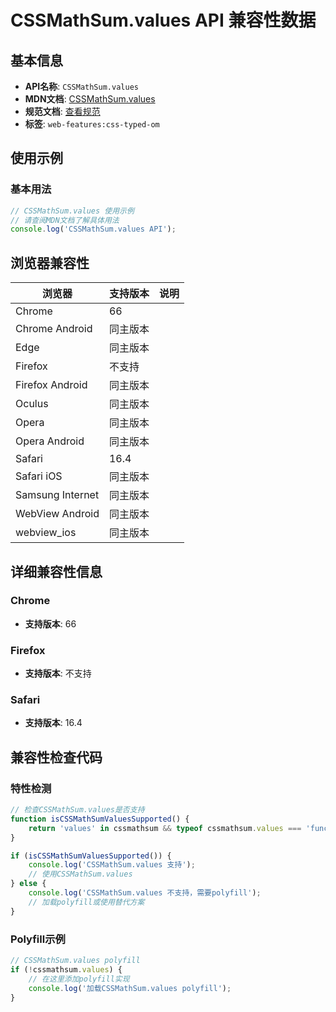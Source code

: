 # CSSMathSum.values API 兼容性数据

## 基本信息

- **API名称**: `CSSMathSum.values`
- **MDN文档**: [CSSMathSum.values](https://developer.mozilla.org/docs/Web/API/CSSMathSum/values)
- **规范文档**: [查看规范](https://drafts.css-houdini.org/css-typed-om/#dom-cssmathsum-values)
- **标签**: `web-features:css-typed-om`

## 使用示例

### 基本用法

```javascript
// CSSMathSum.values 使用示例
// 请查阅MDN文档了解具体用法
console.log('CSSMathSum.values API');
```

## 浏览器兼容性

| 浏览器 | 支持版本 | 说明 |
|--------|----------|------|
| Chrome | 66 |  |
| Chrome Android | 同主版本 |  |
| Edge | 同主版本 |  |
| Firefox | 不支持 |  |
| Firefox Android | 同主版本 |  |
| Oculus | 同主版本 |  |
| Opera | 同主版本 |  |
| Opera Android | 同主版本 |  |
| Safari | 16.4 |  |
| Safari iOS | 同主版本 |  |
| Samsung Internet | 同主版本 |  |
| WebView Android | 同主版本 |  |
| webview_ios | 同主版本 |  |

## 详细兼容性信息

### Chrome

- **支持版本**: 66

### Firefox

- **支持版本**: 不支持

### Safari

- **支持版本**: 16.4

## 兼容性检查代码

### 特性检测

```javascript
// 检查CSSMathSum.values是否支持
function isCSSMathSumValuesSupported() {
    return 'values' in cssmathsum && typeof cssmathsum.values === 'function';
}

if (isCSSMathSumValuesSupported()) {
    console.log('CSSMathSum.values 支持');
    // 使用CSSMathSum.values
} else {
    console.log('CSSMathSum.values 不支持，需要polyfill');
    // 加载polyfill或使用替代方案
}
```

### Polyfill示例

```javascript
// CSSMathSum.values polyfill
if (!cssmathsum.values) {
    // 在这里添加polyfill实现
    console.log('加载CSSMathSum.values polyfill');
}
```

